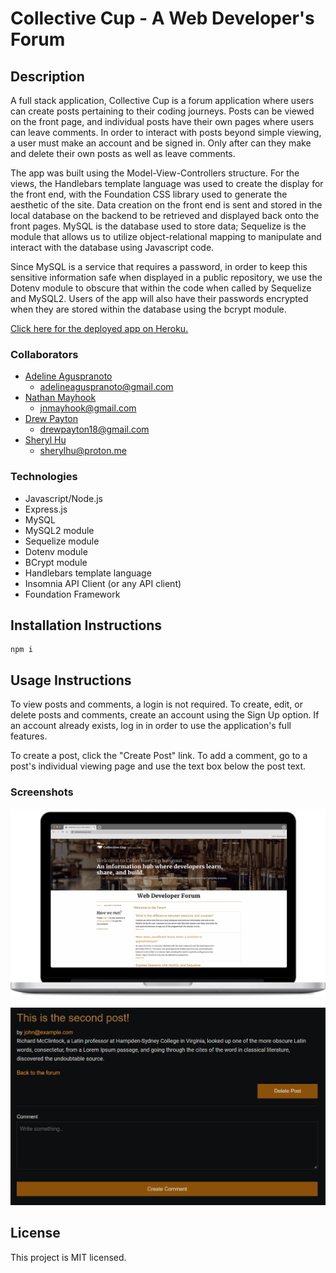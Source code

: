 # Collective Cup - A Web Developer's Forum

## Description 
A full stack application, Collective Cup is a forum application where users can create posts pertaining to their coding journeys. Posts can be viewed on the front page, and individual posts have their own pages where users can leave comments. In order to interact with posts beyond simple viewing, a user must make an account and be signed in. Only after can they make and delete their own posts as well as leave comments. 

The app was built using the Model-View-Controllers structure. For the views, the Handlebars template language was used to create the display for the front end, with the Foundation CSS library used to generate the aesthetic of the site. Data creation on the front end is sent and stored in the local database on the backend to be retrieved and displayed back onto the front pages. MySQL is the database used to store data; Sequelize is the module that allows us to utilize object-relational mapping to manipulate and interact with the database using Javascript code. 

Since MySQL is a service that requires a password, in order to keep this sensitive information safe when displayed in a public repository, we use the Dotenv module to obscure that within the code when called by Sequelize and MySQL2. Users of the app will also have their passwords encrypted when they are stored within the database using the bcrypt module.

[Click here for the deployed app on Heroku.](https://project-two-group-five.herokuapp.com/)

### Collaborators 
- [Adeline Aguspranoto](https://github.com/adelineagus) 
    - adelineaguspranoto@gmail.com
- [Nathan Mayhook](https://github.com/jnmayhook) 
    - jnmayhook@gmail.com
- [Drew Payton](https://github.com/Drewpayton) 
    - drewpayton18@gmail.com
- [Sheryl Hu](https://github.com/reversedentistry) 
    - sherylhu@proton.me

### Technologies
- Javascript/Node.js
- Express.js
- MySQL
- MySQL2 module 
- Sequelize module 
- Dotenv module 
- BCrypt module
- Handlebars template language
- Insomnia API Client (or any API client)
- Foundation Framework 

## Installation Instructions
```
npm i 
```

## Usage Instructions 
To view posts and comments, a login is not required. To create, edit, or delete posts and comments, create an account using the Sign Up option. If an account already exists, log in in order to use the application's full features. 

To create a post, click the "Create Post" link. To add a comment, go to a post's individual viewing page and use the text box below the post text. 

### Screenshots

![An image of the front page of the application, set within a laptop](./assets/cc_webpage_on_computer.png)

![A screenshot of a post on the application with a comment entry box](./assets/screenshot.PNG)

## License
This project is MIT licensed. 

